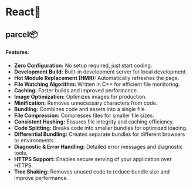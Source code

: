 # React🚀

## parcel📦

#### Features:

- **Zero Configuration:** No setup required, just start coding.
- **Development Build:** Built-in development server for local development.
- **Hot Module Replacement (HMR):** Automatically refreshes the page.
- **File Watching Algorithm:** Written in C++ for efficient file monitoring.
- **Caching:** Faster builds and improved performance.
- **Image Optimization:** Optimizes images for production.
- **Minification:** Removes unnecessary characters from code.
- **Bundling:** Combines code and assets into a single file.
- **File Compression:** Compresses files for smaller file sizes.
- **Consistent Hashing:** Ensures file integrity and caching efficiency.
- **Code Splitting:** Breaks code into smaller bundles for optimized loading.
- **Differential Bundling:** Creates separate bundles for different browsers or environments.
- **Diagnostic & Error Handling:** Detailed error messages and diagnostic tools.
- **HTTPS Support:** Enables secure serving of your application over HTTPS.
- **Tree Shaking:** Removes unused code to reduce bundle size and improve performance.
